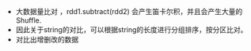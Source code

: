  *  大数据量比对 ，rdd1.subtract(rdd2) 会产生笛卡尔积，并且会产生大量的Shuffle.
 *  因此关于string的对比，可以根据string的长度进行分组排序，按分区比对。
 *  对比出增删改的数据